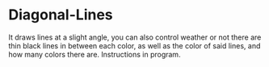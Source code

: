# Diagonal-Lines
It draws lines at a slight angle, you can also control weather or not there are thin black lines in  between each color, as well as the color of said lines, and how many colors there are.  Instructions in program.
